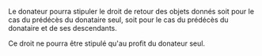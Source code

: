 Le donateur pourra stipuler le droit de retour des objets donnés soit pour le cas du prédécès du donataire seul, soit pour le cas du prédécès du donataire et de ses descendants.

Ce droit ne pourra être stipulé qu'au profit du donateur seul.
